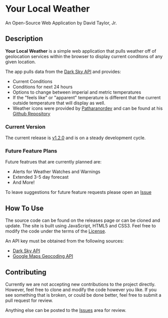 # Your Local Weather

An Open-Source Web Application by David Taylor, Jr.

## Description

**Your Local Weather** is a simple web application that pulls weather off of geolocation services within the browser to display current conditons of any given location.

The app pulls data from the [Dark Sky API](http://darksky.net/dev) and provides:

- Current Conditions
- Conditions for next 24 hours
- Options to change between imperial and metric temperatures
- If the "feels like" or "apparent" temperature is different that the current outside temperature that will display as well.
- Weather icons were provided by [Patharanordev](https://github.com/patharanordev) and can be found at his [Github Repository](https://github.com/patharanordev/weather-icon-animated)

### Current Version

The current release is [v1.2.0](https://github.com/davidtaylorjr/local-weather-webapp/releases/latest) and is on a steady development cycle.


### Future Feature Plans

Future featrues that are currently planned are:

- Alerts for Weather Watches and Warnings
- Extended 3-5 day forecast
- And More!

To leave suggestions for future feature requests please open an [Issue](https://github.com/davidtaylorjr/local-weather-webapp/issues)


## How To Use

The source code can be found on the releases page or can be cloned and update. The site is built using JavaScript, HTML5 and CSS3. Feel free to modify the code under the terms of the [License](https://github.com/davidtaylorjr/local-weather-webapp/blob/master/LICENSE.txt).

An API key must be obtained from the following sources:

- [Dark Sky API](https://darksky.net/dev/register)
- [Google Maps Geocoding API](https://developers.google.com/maps/documentation/geocoding/start)

## Contributing

Currently we are not accepting new contributions to the project directly. However, feel free to clone and modify the code however you like.  If you see something that is broken, or could be done better, feel free to submit a pull request for review.

Anything else can be posted to the [Issues](https://github.com/davidtaylorjr/local-weather-webapp/issues) area for review.